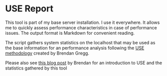 # USE Report

This tool is part of my base server installation. I use it everywhere. It allows me to quickly assess performance characteristics in case of performance issues. The output format is Markdown for convenient reading.

The script gathers system statistics on the localhost that may be used as the base information for an performance analysis following the [USE methodology](http://www.brendangregg.com/usemethod.html)
created by Brendan Gregg.

Please also see [this blog post](http://techblog.netflix.com/2015/11/linux-performance-analysis-in-60s.html) by Brendan for an introduction to USE and the statistics gathered by this tool

